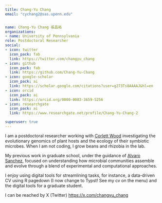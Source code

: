 ```yaml
---
title: Chang-Yu Chang
email: "cychang2@sas.upenn.edu"


name: Chang-Yu Chang 張昌祐
organizations:
- name: University of Pennsylvania
role: Postdoctoral Researcher
social:
- icon: twitter
  icon_pack: fab
  link: https://twitter.com/changyu_chang
- icon: github
  icon_pack: fab
  link: https://github.com/Chang-Yu-Chang
- icon: google-scholar
  icon_pack: ai
  link: https://scholar.google.com/citations?user=g273Ts8AAAAJ&hl=en
- icon: orcid
  icon_pack: ai
  link: https://orcid.org/0000-0003-3659-5256
- icon: researchgate
  icon_pack: ai
  link: https://www.researchgate.net/profile/Chang-Yu-Chang-2

superuser: true
---
```


I am a postdoctoral researcher working with [Corlett Wood](https://www.the-wood-lab.com/) investigating the evolutionary genomics of plant hosts and the ecology of their symbiotic microbes. When I am not coding, I grow beans and rhizobia in the lab.

My previous work in graduate school, under the guidance of [Alvaro Sanchez](https://sanchezlaboratory.weebly.com/), focused on understanding how microbial communities assemble and evolve through a blend of experimental and computational approaches.

I enjoy using digital tools for streamlining tasks, for instance, a data-driven CV using R pagedown (I now change to Typst! See my cv on the menu) and the digital tools for a graduate student.

I can be reached by X (Twitter) https://x.com/changyu_chang

